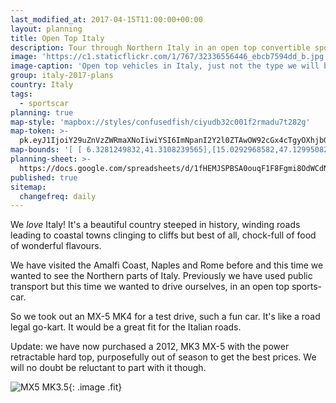 ```yaml
---
last_modified_at: 2017-04-15T11:00:00+00:00
layout: planning
title: Open Top Italy
description: Tour through Northern Italy in an open top convertible sports car
image: 'https://c1.staticflickr.com/1/767/32336556446_ebcb7594dd_b.jpg'
image-caption: 'Open top vehicles in Italy, just not the type we will be using'
group: italy-2017-plans
country: Italy
tags:
  - sportscar
planning: true
map-style: 'mapbox://styles/confusedfish/ciyudb32c001f2rmadu7t282g'
map-token: >-
  pk.eyJ1IjoiY29uZnVzZWRmaXNoIiwiYSI6ImNpanI2Y2l0ZTAwOW92cGx4cTgyOXhjbG4ifQ.MhCrf-rEph1cJq5n8A190Q
map-bounds: '[ [ 6.3281249832,41.3108239565],[15.0292968582,47.1299508251 ]]'
planning-sheet: >-
  https://docs.google.com/spreadsheets/d/1fHEMJSPBSA0ouqF1F8Fgmi8OdWCdNHYGP_WWWZ-fWww/edit?usp=sharing
published: true
sitemap:
  changefreq: daily
---
```


We *love* Italy! It's a beautiful country steeped in history, winding roads leading to coastal towns clinging to cliffs 
but best of all, chock-full of food of wonderful flavours.


We have visited the Amalfi Coast, Naples and Rome before and this time we wanted to see the Northern parts of Italy.
Previously we have used public transport but this time we wanted to drive ourselves, in an open top sports-car.

So we took out an MX-5 MK4 for a test drive, such a fun car. It's like a road legal go-kart. It would be a great fit for the Italian roads.

Update: we have now purchased a 2012, MK3 MX-5 with the power retractable hard top, purposefully out of season to get the best prices. We will no doubt be reluctant to part with it though.

![MX5 MK3.5](https://c1.staticflickr.com/3/2855/34006483896_5e8a1e075a_h.jpg"){: .image .fit}

